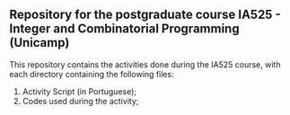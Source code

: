 ## Repository for the postgraduate course IA525 - Integer and Combinatorial Programming (Unicamp)
This repository contains the activities done during the IA525 course, with each directory containing the following files:

1. Activity Script (in Portuguese);
2. Codes used during the activity;
